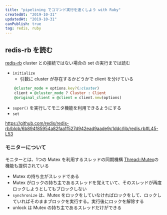 ```yaml
---
title: "pipelining でコマンド実行を速くしよう with Ruby"
createdAt: "2019-10-31"
updatedAt: "2019-10-31"
canPublish: true
tag: redis, ruby
---
```


## redis-rb を読む

[redis-rb](https://github.com/redis/redis-rb)
cluster との接続ではない場合の set の実行までは読む

- `initialize`
  - 引数に cluster が存在するかどうかで client を分けている

```ruby
    @cluster_mode = options.key?(:cluster)
    client = @cluster_mode ? Cluster : Client
    @original_client = @client = client.new(options)
```

  - `super()` を実行してモニタ機能を利用できるようにする
- `set`

https://github.com/redis/redis-rb/blob/6b894f85954a82faa1f527d942ead9aade9c1ddc/lib/redis.rb#L45-L53


### モニターについて

モニターとは、1つの Mutex を利用するスレッドの同期機構
[Thread::Mutex](https://docs.ruby-lang.org/ja/latest/class/Thread=3a=3aMutex.html)の機能も提供されている

- Mutex の持ち主がスレッドである
- Mutex がロックの持ち主であるスレッドを覚えていて、そのスレッドが再度ロックしようとしてもブロックしない
- `synchronize` は、Mutex をロックをしていなければロックをして、ロックしていればそのままブロックを実行する。実行後にロックを解除する
- unlock は Mutex の持ち主であるスレッドだけができる
